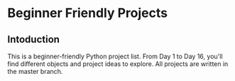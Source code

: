 
# Beginner Friendly Projects

## Intoduction
This is a beginner-friendly Python project list. From Day 1 to Day 16, you'll find different objects and project ideas to explore. All projects are written in the master branch.
